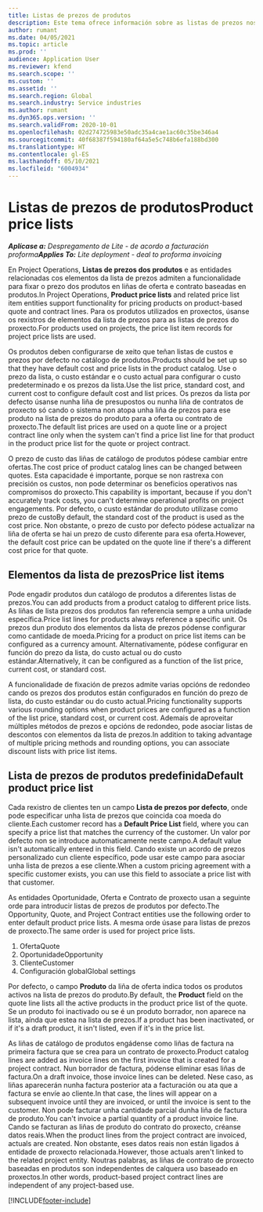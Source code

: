 ```yaml
---
title: Listas de prezos de produtos
description: Este tema ofrece información sobre as listas de prezos nos prezos do catálogo empregados para ofertas e contratos de proxectos.
author: rumant
ms.date: 04/05/2021
ms.topic: article
ms.prod: ''
audience: Application User
ms.reviewer: kfend
ms.search.scope: ''
ms.custom: ''
ms.assetid: ''
ms.search.region: Global
ms.search.industry: Service industries
ms.author: rumant
ms.dyn365.ops.version: ''
ms.search.validFrom: 2020-10-01
ms.openlocfilehash: 02d274725983e50adc35a4cae1ac60c35be346a4
ms.sourcegitcommit: 40f68387f594180af64a5e5c748b6efa188bd300
ms.translationtype: HT
ms.contentlocale: gl-ES
ms.lasthandoff: 05/10/2021
ms.locfileid: "6004934"
---
```

# <a name="product-price-lists"></a><span data-ttu-id="ed7d8-103">Listas de prezos de produtos</span><span class="sxs-lookup"><span data-stu-id="ed7d8-103">Product price lists</span></span>

<span data-ttu-id="ed7d8-104">_**Aplícase a:** Despregamento de Lite - de acordo a facturación proforma_</span><span class="sxs-lookup"><span data-stu-id="ed7d8-104">_**Applies To:** Lite deployment - deal to proforma invoicing_</span></span>

 <span data-ttu-id="ed7d8-105">En Project Operations, **Listas de prezos dos produtos** e as entidades relacionadas cos elementos da lista de prezos admiten a funcionalidade para fixar o prezo dos produtos en liñas de oferta e contrato baseadas en produtos.</span><span class="sxs-lookup"><span data-stu-id="ed7d8-105">In Project Operations, **Product price lists** and related price list item entities support functionality for pricing products on product-based quote and contract lines.</span></span> <span data-ttu-id="ed7d8-106">Para os produtos utilizados en proxectos, úsanse os rexistros de elementos da lista de prezos para as listas de prezos do proxecto.</span><span class="sxs-lookup"><span data-stu-id="ed7d8-106">For products used on projects, the price list item records for project price lists are used.</span></span> 

<span data-ttu-id="ed7d8-107">Os produtos deben configurarse de xeito que teñan listas de custos e prezos por defecto no catálogo de produtos.</span><span class="sxs-lookup"><span data-stu-id="ed7d8-107">Products should be set up so that they have default cost and price lists in the product catalog.</span></span> <span data-ttu-id="ed7d8-108">Use o prezo da lista, o custo estándar e o custo actual para configurar o custo predeterminado e os prezos da lista.</span><span class="sxs-lookup"><span data-stu-id="ed7d8-108">Use the list price, standard cost, and current cost to configure default cost and list prices.</span></span> <span data-ttu-id="ed7d8-109">Os prezos da lista por defecto úsanse nunha liña de presupostos ou nunha liña de contratos de proxecto só cando o sistema non atopa unha liña de prezos para ese produto na lista de prezos do produto para a oferta ou contrato de proxecto.</span><span class="sxs-lookup"><span data-stu-id="ed7d8-109">The default list prices are used on a quote line or a project contract line only when the system can't find a price list line for that product in the product price list for the quote or project contract.</span></span>

<span data-ttu-id="ed7d8-110">O prezo de custo das liñas de catálogo de produtos pódese cambiar entre ofertas.</span><span class="sxs-lookup"><span data-stu-id="ed7d8-110">The cost price of product catalog lines can be changed between quotes.</span></span> <span data-ttu-id="ed7d8-111">Esta capacidade é importante, porque se non rastrexa con precisión os custos, non pode determinar os beneficios operativos nas compromisos do proxecto.</span><span class="sxs-lookup"><span data-stu-id="ed7d8-111">This capability is important, because if you don't accurately track costs, you can't determine operational profits on project engagements.</span></span> <span data-ttu-id="ed7d8-112">Por defecto, o custo estándar do produto utilízase como prezo de custo</span><span class="sxs-lookup"><span data-stu-id="ed7d8-112">By default, the standard cost of the product is used as the cost price.</span></span> <span data-ttu-id="ed7d8-113">Non obstante, o prezo de custo por defecto pódese actualizar na liña de oferta se hai un prezo de custo diferente para esa oferta.</span><span class="sxs-lookup"><span data-stu-id="ed7d8-113">However, the default cost price can be updated on the quote line if there's a different cost price for that quote.</span></span>

## <a name="price-list-items"></a><span data-ttu-id="ed7d8-114">Elementos da lista de prezos</span><span class="sxs-lookup"><span data-stu-id="ed7d8-114">Price list items</span></span>

<span data-ttu-id="ed7d8-115">Pode engadir produtos dun catálogo de produtos a diferentes listas de prezos.</span><span class="sxs-lookup"><span data-stu-id="ed7d8-115">You can add products from a product catalog to different price lists.</span></span> <span data-ttu-id="ed7d8-116">As liñas de lista prezos dos produtos fan referencia sempre a unha unidade específica.</span><span class="sxs-lookup"><span data-stu-id="ed7d8-116">Price list lines for products always reference a specific unit.</span></span> <span data-ttu-id="ed7d8-117">Os prezos dun produto dos elementos da lista de prezos pódense configurar como cantidade de moeda.</span><span class="sxs-lookup"><span data-stu-id="ed7d8-117">Pricing for a product on price list items can be configured as a currency amount.</span></span> <span data-ttu-id="ed7d8-118">Alternativamente, pódese configurar en función do prezo da lista, do custo actual ou do custo estándar.</span><span class="sxs-lookup"><span data-stu-id="ed7d8-118">Alternatively, it can be configured as a function of the list price, current cost, or standard cost.</span></span>

<span data-ttu-id="ed7d8-119">A funcionalidade de fixación de prezos admite varias opcións de redondeo cando os prezos dos produtos están configurados en función do prezo de lista, do custo estándar ou do custo actual.</span><span class="sxs-lookup"><span data-stu-id="ed7d8-119">Pricing functionality supports various rounding options when product prices are configured as a function of the list price, standard cost, or current cost.</span></span> <span data-ttu-id="ed7d8-120">Ademais de aproveitar múltiples métodos de prezos e opcións de redondeo, pode asociar listas de descontos con elementos da lista de prezos.</span><span class="sxs-lookup"><span data-stu-id="ed7d8-120">In addition to taking advantage of multiple pricing methods and rounding options, you can associate discount lists with price list items.</span></span> 

 
## <a name="default-product-price-list"></a><span data-ttu-id="ed7d8-121">Lista de prezos de produtos predefinida</span><span class="sxs-lookup"><span data-stu-id="ed7d8-121">Default product price list</span></span>
<span data-ttu-id="ed7d8-122">Cada rexistro de clientes ten un campo **Lista de prezos por defecto**, onde pode especificar unha lista de prezos que coincida coa moeda do cliente.</span><span class="sxs-lookup"><span data-stu-id="ed7d8-122">Each customer record has a **Default Price List** field, where you can specify a price list that matches the currency of the customer.</span></span> <span data-ttu-id="ed7d8-123">Un valor por defecto non se introduce automaticamente neste campo.</span><span class="sxs-lookup"><span data-stu-id="ed7d8-123">A default value isn't automatically entered in this field.</span></span> <span data-ttu-id="ed7d8-124">Cando existe un acordo de prezos personalizado cun cliente específico, pode usar este campo para asociar unha lista de prezos a ese cliente.</span><span class="sxs-lookup"><span data-stu-id="ed7d8-124">When a custom pricing agreement with a specific customer exists, you can use this field to associate a price list with that customer.</span></span>

<span data-ttu-id="ed7d8-125">As entidades Oportunidade, Oferta e Contrato de proxecto usan a seguinte orde para introducir listas de prezos de produtos por defecto.</span><span class="sxs-lookup"><span data-stu-id="ed7d8-125">The Opportunity, Quote, and Project Contract entities use the following order to enter default product price lists.</span></span> <span data-ttu-id="ed7d8-126">A mesma orde úsase para listas de prezos de proxecto.</span><span class="sxs-lookup"><span data-stu-id="ed7d8-126">The same order is used for project price lists.</span></span>

1.  <span data-ttu-id="ed7d8-127">Oferta</span><span class="sxs-lookup"><span data-stu-id="ed7d8-127">Quote</span></span>
2.  <span data-ttu-id="ed7d8-128">Oportunidade</span><span class="sxs-lookup"><span data-stu-id="ed7d8-128">Opportunity</span></span>
3.  <span data-ttu-id="ed7d8-129">Cliente</span><span class="sxs-lookup"><span data-stu-id="ed7d8-129">Customer</span></span>
4.  <span data-ttu-id="ed7d8-130">Configuración global</span><span class="sxs-lookup"><span data-stu-id="ed7d8-130">Global settings</span></span> 

<span data-ttu-id="ed7d8-131">Por defecto, o campo **Produto** da liña de oferta indica todos os produtos activos na lista de prezos do produto.</span><span class="sxs-lookup"><span data-stu-id="ed7d8-131">By default, the **Product** field on the quote line lists all the active products in the product price list of the quote.</span></span> <span data-ttu-id="ed7d8-132">Se un produto foi inactivado ou se é un produto borrador, non aparece na lista, aínda que estea na lista de prezos.</span><span class="sxs-lookup"><span data-stu-id="ed7d8-132">If a product has been inactivated, or if it's a draft product, it isn't listed, even if it's in the price list.</span></span> 

<span data-ttu-id="ed7d8-133">As liñas de catálogo de produtos engádense como liñas de factura na primeira factura que se crea para un contrato de proxecto.</span><span class="sxs-lookup"><span data-stu-id="ed7d8-133">Product catalog lines are added as invoice lines on the first invoice that is created for a project contract.</span></span> <span data-ttu-id="ed7d8-134">Nun borrador de factura, pódense eliminar esas liñas de factura.</span><span class="sxs-lookup"><span data-stu-id="ed7d8-134">On a draft invoice, those invoice lines can be deleted.</span></span> <span data-ttu-id="ed7d8-135">Nese caso, as liñas aparecerán nunha factura posterior ata a facturación ou ata que a factura se envíe ao cliente.</span><span class="sxs-lookup"><span data-stu-id="ed7d8-135">In that case, the lines will appear on a subsequent invoice until they are invoiced, or until the invoice is sent to the customer.</span></span> <span data-ttu-id="ed7d8-136">Non pode facturar unha cantidade parcial dunha liña de factura de produto.</span><span class="sxs-lookup"><span data-stu-id="ed7d8-136">You can't invoice a partial quantity of a product invoice line.</span></span> <span data-ttu-id="ed7d8-137">Cando se facturan as liñas de produto do contrato do proxecto, créanse datos reais.</span><span class="sxs-lookup"><span data-stu-id="ed7d8-137">When the product lines from the project contract are invoiced, actuals are created.</span></span> <span data-ttu-id="ed7d8-138">Non obstante, eses datos reais non están ligados á entidade de proxecto relacionada.</span><span class="sxs-lookup"><span data-stu-id="ed7d8-138">However, those actuals aren't linked to the related project entity.</span></span> <span data-ttu-id="ed7d8-139">Noutras palabras, as liñas de contrato de proxecto baseadas en produtos son independentes de calquera uso baseado en proxectos.</span><span class="sxs-lookup"><span data-stu-id="ed7d8-139">In other words, product-based project contract lines are independent of any project-based use.</span></span> 


[!INCLUDE[footer-include](../includes/footer-banner.md)]
